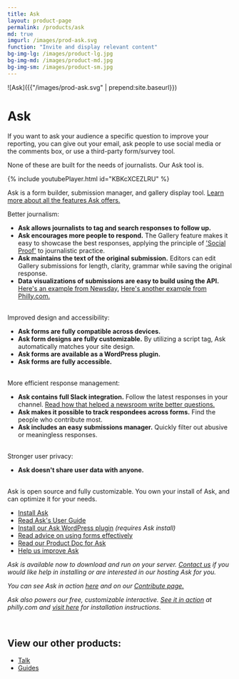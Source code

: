 ```yaml
---
title: Ask
layout: product-page
permalink: /products/ask
md: true
imgurl: /images/prod-ask.svg
function: "Invite and display relevant content"
bg-img-lg: /images/product-lg.jpg
bg-img-md: /images/product-md.jpg
bg-img-sm: /images/product-sm.jpg
---
```


![Ask]({{"/images/prod-ask.svg" | prepend:site.baseurl}})

# Ask 

If you want to ask your audience a specific question to improve your reporting, you can give out your email, ask people to use social media or the comments box, or use a third-party form/survey tool.

None of these are built for the needs of journalists. Our Ask tool is. 

{% include youtubePlayer.html id="KBKcXCEZLRU" %}		

Ask is a form builder, submission manager, and gallery display tool. 
[Learn more about all the features Ask offers.](https://docs.coralproject.net/products/askuserguide/)

Better journalism: 
* **Ask allows journalists to tag and search responses to follow up.**<br/>
* **Ask encourages more people to respond.** The Gallery feature makes it easy to showcase the best responses, applying the principle of ['Social Proof'](https://en.wikipedia.org/wiki/Social_proof) to journalistic practice.
* **Ask maintains the text of the original submission.** Editors can edit Gallery submissions for length, clarity, grammar while saving the original response.<br/>
* **Data visualizations of submissions are easy to build using the API.** [Here's an example from Newsday.](http://projects.newsday.com/opinion/donald-trumps-progress-report/) [Here's another example from Philly.com.](http://www.philly.com/philly/news/politics/400537181.html)<br/><br/>

Improved design and accessibility:
* **Ask forms are fully compatible across devices.**
* **Ask form designs are fully customizable.** By utilizing a script tag, Ask automatically matches your site design.
* **Ask forms are available as a WordPress plugin.**
* **Ask forms are fully accessible.**<br/><br/>

More efficient response management:
* **Ask contains full Slack integration.** Follow the latest responses in your channel. [Read how that helped a newsroom write better questions.](https://blog.coralproject.net/its-all-about-the-ask/)
* **Ask makes it possible to track respondees across forms.** Find the people who contribute most.
* **Ask includes an easy submissions manager.** Quickly filter out abusive or meaningless responses.<br/><br/>

Stronger user privacy: 
* **Ask doesn't share user data with anyone.**  <br/><br/>

Ask is open source and fully customizable. You own your install of Ask, and can optimize it for your needs.

* [Install Ask](https://docs.coralproject.net/products/ask/)
* [Read Ask's User Guide](https://docs.coralproject.net/products/askuserguide/)
* [Install our Ask WordPress plugin](https://github.com/coralproject/ask-wp-plugin) _(requires Ask install)_
* [Read advice on using forms effectively](https://guides.coralproject.net/forms-audience-engagement/)
* [Read our Product Doc for Ask](https://blog.coralproject.net/product-ask/)
* [Help us improve Ask](/contribute.html#help-us-improve-ask)

*Ask is available now to download and run on your server. [Contact us](mailto:jeff@mozillafoundation.org) if you would like help in installing or are interested in our hosting Ask for you.*

*You can see Ask in action [here](https://www.youtube.com/watch?v=KBKcXCEZLRU) and on our [Contribute page.](/contribute.html#other-ideas-and-bug-reports)* 

*Ask also powers our free, customizable interactive. [See it in action](http://www.philly.com/philly/news/politics/400537181.html) at philly.com and [visit here](https://github.com/bocoup/coral-ask-election-2016/) for installation instructions.*
<br />


&nbsp; 
&nbsp; 

## View our other products:
* [Talk](/products/talk.html)
* [Guides](/products/guides.html)
